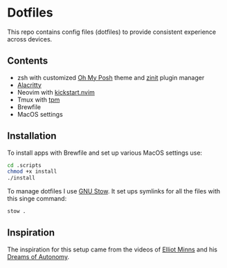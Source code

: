 # Dotfiles

This repo contains config files (dotfiles) to provide consistent
experience across devices.

## Contents

- zsh with customized [Oh My Posh](https://ohmyposh.dev/) theme and
  [zinit](https://github.com/zdharma-continuum/zinit) plugin manager
- [Alacritty](https://alacritty.org/)
- Neovim with [kickstart.nvim](https://github.com/nvim-lua/kickstart.nvim)
- Tmux with [tpm](https://github.com/tmux-plugins/tpm)
- Brewfile
- MacOS settings

## Installation

To install apps with Brewfile and set up various MacOS settings use:

```sh
cd .scripts
chmod +x install
./install
```

To manage dotfiles I use [GNU Stow](https://www.gnu.org/software/stow/). It
set ups symlinks for all the files with this singe command:

```sh
stow .
```

## Inspiration

The inspiration for this setup came from the videos of
[Elliot Minns](https://github.com/elliottminns) and his
[Dreams of Autonomy](https://www.youtube.com/@dreamsofautonomy).
